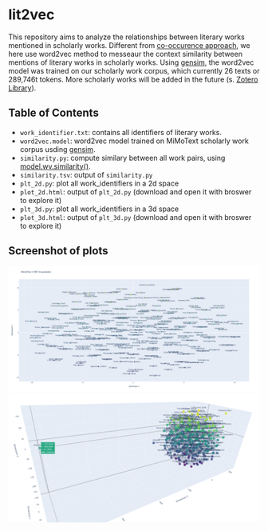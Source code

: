 # lit2vec

This repository aims to analyze the relationships between literary works mentioned in scholarly works. Different from [co-occurence approach](https://github.com/MiMoText/lit_cooccurence), we here use word2vec method to messeaur the context similarity between mentions of literary works in scholarly works. Using [gensim](https://pypi.org/project/gensim/), the word2vec model was trained on our scholarly work corpus, which currently 26 texts or 289,746t tokens. More scholarly works will be added in the future (s. [Zotero Library](https://www.zotero.org/groups/2342956/mimotext/tags/MMT_scholarly-work/library)). 

## Table of Contents

- `work_identifier.txt`: contains all identifiers of literary works.
- `word2vec.model`: word2vec model trained on MiMoText scholarly work corpus usding [gensim](https://pypi.org/project/gensim/).
- `similarity.py`: compute similary between all work pairs, using [model.wv.similarity()](https://tedboy.github.io/nlps/generated/generated/gensim.models.Word2Vec.similarity.html).
- `similarity.tsv`: output of `similarity.py`
- `plt_2d.py`: plot all work_identifiers in a 2d space
- `plot_2d.html`: output of `plt_2d.py` (download and open it with broswer to explore it)
- `plt_3d.py`: plot all work_identifiers in a 3d space
- `plot_3d.html`: output of `plt_3d.py` (download and open it with broswer to explore it)

## Screenshot of plots

![Screenshot of 2d plot](plot_2d.png "Screenshot of 2d plot")
![Screenshot of 3d plot](plot_3d.png "Screenshot of 3d plot")
